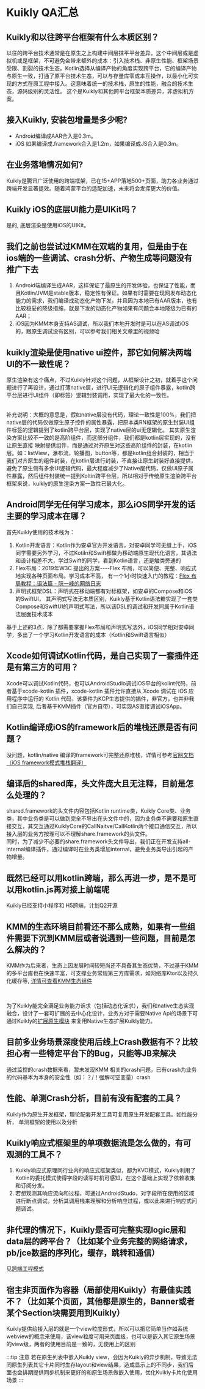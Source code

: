 # Kuikly QA汇总

## Kuikly和以往跨平台框架有什么本质区别？

以往的跨平台技术通常是在原生之上构建中间层抹平平台差异，这个中间层或是虚拟机或是框架，不可避免会带来额外的成本：引入技术栈、非原生性能、框架场景受限、割裂的技术生态。Kotlin选择从编译产物的角度实现跨平台，它的编译产物与原生一致，打通了原平台技术生态，可以与存量库零成本互操作，以最小化可实现的方式在原工程中接入。这意味着统一的技术栈，原生的性能，融合的技术生态，源码级别的灵活性。
这个是Kuikly和其他跨平台框架本质差异，非虚拟机方案。

## 接入Kuikly, 安装包增量是多少呢?

* Android编译成AAR合入是0.3m。
* iOS 如果编译成.framework合入是1.2m，如果编译成JS合入是0.3m。

## 在业务落地情况如何? 

Kuikly是腾讯广泛使用的跨端框架，已在15+APP落地500+页面，助力各业务通过跨端开发显著提效。随着鸿蒙平台的适配加速，未来将会发挥更大的价值。

## Kuikly iOS的底层UI能力是UIKit吗？

是的, 底层渲染是使用iOS的UIKit。

## 我们之前也尝试过KMM在双端的复用，但是由于在ios端的一些调试、crash分析、产物生成等问题没有推广下去

1. Android端编译生成AAR，这样保证了最原生的开发体验，也保证了性能，而且Kotlin/JVM是stable版本，稳定性有保证。如果有时需要在现网发布动态化能力的需求，我们编译成动态化产物下发。并且因为本地已有AAR版本，也有比较稳妥的降级措施，就是下发的动态化产物如果有问题会本地降级为已有的AAR；
2. iOS因为KMM本身支持AS调试，所以我们本地开发时是可以在AS调试iOS的，跟原生调试没有区别，可以参考我们相关文章里的视频哈

## kuikly渲染是使用native ui控件，那它如何解决两端UI的不一致性呢？

原生渲染有这个痛点，不过Kuikly针对这个问题，从框架设计之初，就着手这个问题进行了再设计，通过打薄native层，进行UI无逻辑化的原子组件暴露，kotlin跨平台层进行UI组件（即标签）逻辑封装调用，实现了最大化的一致性。

<br/>补充说明：大概的意思是，假如native层没有代码，理论一致性是100%，我们把native层的代码仅做原生原子控件的属性暴露，把原本类RN框架的原生封装UI组件标签的逻辑提到了kotlin跨平台层，实现了native层的ui无逻辑化。 其实原生渲染方案比较不一致的是高阶组件，而这部分组件，我们都是kotlin层实现的，没有让原生直接 映射提供组件，而是通过对齐原生对这些高阶组件的封装，在kotlin层。如：listView，瀑布流，轮播图，button等，都是kotlin组合封装的，相当于我们对齐原生的组件封装，在kotlin层进行封装，不直接让原生封装好直接提供，避免了原生侧有多余UI逻辑代码，最大程度减少了Native层代码，仅做UI原子属性暴露，然后组件封装统一提到Koltin跨平台层，所以相对于传统原生渲染跨平台框架来说，kuikly的原生渲染方案一致性已最大化。

## Android同学无任何学习成本，那么iOS同学开发的话主要的学习成本在哪？

首先Kuikly使用的技术栈为：

1. Kotlin开发语言：Kotlin作为安卓官方开发语言，对安卓同学可无缝上手，iOS同学需要另外学习，不过Kotiln和Swift都做为移动端原生现代化语言，其语法和设计相差不大，学过Swift的同学，看到Kotlin语言，还是触类旁通的
2. Flex布局：2019年W3C 提出的方案----Flex 布局，可以简便、完整、响应式地实现各种页面布局。学习成本不高， 有一个1小时快速入门的教程：[Flex 布局教程：语法篇 - 阮一峰的网络日志](https://www.ruanyifeng.com/blog/2015/07/flex-grammar.html)
3. 声明式框架DSL：声明式在移动端都有对标框架，如安卓的Compose和iOS 的SwiftUI， 其声明式写法无本质区别，Kuikly基于Kotlin语法糖实现了一套类Compose和SwiftUI的声明式写法，所以该DSL的调试和开发同属于Kotlin语法层面技术成本

基于上述的3点，除了都需要掌握Flex布局和声明式写法外，iOS同学相对安卓同学，多出了一个学习Kotlin开发语言的成本（Kotlin和Swift语言相似）

## Xcode如何调试Kotlin代码，是自己实现了一套插件还是有第三方的可用？

Xcode可以调试Kotlin代码，也可以AndroidStudio调试iOS平台的kolint代码，前者基于xcode-kotlin 插件，xcode-kotlin 插件允许直接从 Xcode 调试在 iOS 应用程序中运行的 Kotlin 代码，该插件为KCP生态提供的插件，非官方，也并非我们自己实现, 后者基于KMM插件（官方自带），可实现AS直接调试iOSApp。

## Kotlin编译成iOS的framework后的堆栈还原是否有问题？

没问题，kotlin/native 编译的framework可完整还原堆栈，详情可参考[官网文档（iOS framework模式堆栈翻译）](../DevGuide/symbol-iOS.md)

## 编译后的shared库，头文件庞大且无注释，目前是怎么处理的？
shared.framework的头文件内容包括Kotlin runtime类，Kuikly Core类、业务类，其中业务类是可以做到完全不导出在头文件中的，因为业务类不需要和原生直接交互，其交互通过KuiklyCore的CallNaitve/CallKotlin两个接口通信交互，所以接入层的业务方按理可以不理解share.framework的头文件。
<br/>同时，为了减少不必要的share.framework头文件导出，我们正在开发支持all-internal编译插件，通过编译时在业务类增加internal，避免业务类导出引起的产物增量。

## 既然已经可以用kotlin跨端，那么再进一步，是不是可以用kotlin.js再对接上前端呢
Kuikly已经支持小程序和 H5跨端，计划Q2开源

##  KMM的生态环境目前看还不那么成熟，如果有一些组件需要下沉到KMM层或者说遇到一些问题，目前是怎么解决的？

KMM作为后来者，生态上因发展时间较短尚还不具备其生态优势，不过基于KMM的多平台库也在快速丰富，可支撑业务常规第三方库需求，如网络库Ktor以及持久化缓存等, [详情可查看KMM生态组件](https://github.com/terrakok/kmm-awesome)

<br/>

为了Kuikly能完全满足业务能力诉求（包括动态化诉求），我们和native生态实现融合，设计了一套可扩展的去中心化设计，业务方对于需要Native Api的场景下可通过Kuikly的[扩展原生模块](../DevGuide/expand-native-api.md) 来复用Native生态扩展Kuikly能力。

## 目前多业务场景深度使用后线上Crash数据有不？比较担心有一些特定平台下的Bug，只能等JB来解决

通过监控的crash数据来看，暂未发现KMM 相关的crash问题，已有crash为业务的代码基本为本身的安全性（如：？/！强解可空变量）crash

## 性能、单测Crash分析，目前有没有配套的工具？

Kuikly作为原生开发框架，理论配套开发工具可复用原生开发配套工具。如性能分析， 单测框架的使用以及分析

## Kuikly响应式框架里的单项数据流是怎么做的，有可观测的工具不？

1. Kuikly响应式原理同行业内的响应式框架类似，都为KVO模式，Kuikly利用了Kotlin的委托模式使得字段的读写时机可感知，在这个基础上实现了依赖收集和订阅分发。
2. 若想观测其响应流向和过程，可通过AndroidStudo，对字段所在使用的区域进行断点调试，分析其调用栈来理解和分析响应过程，或以此来进行响应式问题调试。

## 非代理的情况下，Kuikly是否可完整实现logic层和data层的跨平台？（比如某个业务完整的网络请求，pb/jce数据的序列化，缓存，跳转和通信）

见[跨端工程模式](../Introduction/paradigm.md)
## 宿主非页面作为容器（局部使用Kuikly）有最佳实践不？（比如某个页面，其他都是原生的，Banner或者某个Section块需要用到Kuikly）

Kuikly提供给接入层的就是一个view粒度形式，所以可以把它简单当作如系统webview的概念来使用，该view粒度可用来页面级，也可以是嵌入其它原生场景的view级，两者的使用目前是一致的，无使用上的区别

:::tip 注意
若在原生列表中嵌入Kuikly view，会因为Kuikly的异步机制，导致无法同原生列表其它卡片同时生存layout和view结果，造成显示上的不同步，我们后面也会排期提供同步机制来更好的和原生场景做嵌入使用，优化Kuikly卡片化使用场景
:::